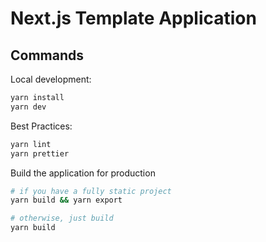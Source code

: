 # Next.js Template Application

## Commands

Local development:

```bash
yarn install
yarn dev
```

Best Practices:

```bash
yarn lint
yarn prettier
```

Build the application for production

```bash
# if you have a fully static project
yarn build && yarn export

# otherwise, just build
yarn build
```
